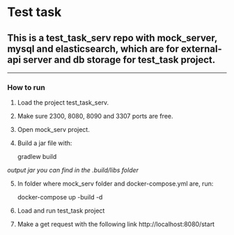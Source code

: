 # Test task
## This is a test_task_serv repo with mock_server, mysql and elasticsearch, which are for external-api server and db storage for test_task project.

------------

### How to run
1. Load the project test_task_serv.
2. Make sure 2300, 8080, 8090 and 3307 ports are free.
3. Open mock_serv project.
4. Build a jar file with: 

    gradlew build
    
*output jar you can find in the .build/libs folder*

5. In folder where mock_serv folder and docker-compose.yml are, run:

    docker-compose up -build -d
    
6. Load and run test_task project
7. Make a get request with the following link http://localhost:8080/start
